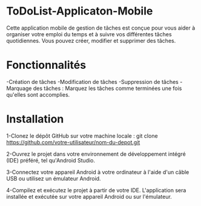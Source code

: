 # ToDoList-Applicaton-Mobile
Cette application mobile de gestion de tâches est conçue pour vous aider à organiser votre emploi du temps et à suivre vos différentes tâches quotidiennes. Vous pouvez créer, modifier et supprimer des tâches.

# Fonctionnalités
-Création de tâches 
-Modification de tâches
-Suppression de tâches
-Marquage des tâches : Marquez les tâches comme terminées une fois qu'elles sont accomplies.

# Installation
1-Clonez le dépôt GitHub sur votre machine locale :
git clone https://github.com/votre-utilisateur/nom-du-depot.git

2-Ouvrez le projet dans votre environnement de développement intégré (IDE) préféré, tel qu'Android Studio.

3-Connectez votre appareil Android à votre ordinateur à l'aide d'un câble USB ou utilisez un émulateur Android.

4-Compilez et exécutez le projet à partir de votre IDE. L'application sera installée et exécutée sur votre appareil Android ou sur l'émulateur.
